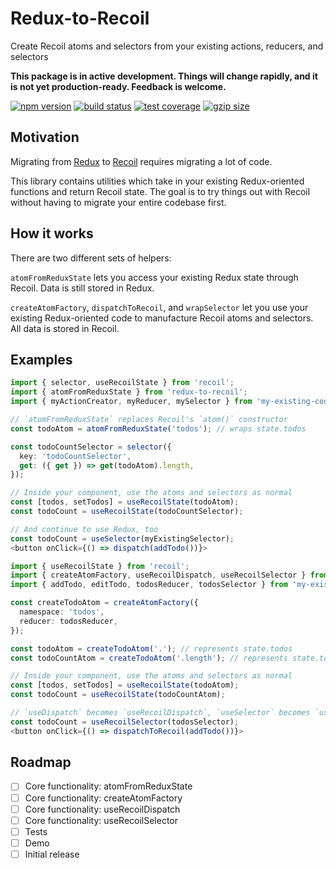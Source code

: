 # Redux-to-Recoil

Create Recoil atoms and selectors from your existing actions, reducers, and selectors

**This package is in active development. Things will change rapidly, and it is not yet production-ready. Feedback is welcome.**

[![npm version](https://img.shields.io/npm/v/redux-to-recoil.svg)](https://www.npmjs.com/package/redux-to-recoil)
[![build status](https://img.shields.io/travis/com/spautz/redux-to-recoil.svg)](https://travis-ci.com/spautz/redux-to-recoil)
[![test coverage](https://img.shields.io/coveralls/github/spautz/redux-to-recoil.svg)](https://coveralls.io/github/spautz/redux-to-recoil)
[![gzip size](https://img.shields.io/bundlephobia/minzip/redux-to-recoil)](https://bundlephobia.com/result?p=redux-to-recoil)

## Motivation

Migrating from [Redux](https://redux.js.org/) to [Recoil](https://recoiljs.org/) requires migrating a lot of code.

This library contains utilities which take in your existing Redux-oriented functions and return Recoil state.
The goal is to try things out with Recoil without having to migrate your entire codebase first.

## How it works

There are two different sets of helpers:

`atomFromReduxState` lets you access your existing Redux state through Recoil. Data is still stored in Redux.

`createAtomFactory`, `dispatchToRecoil`, and `wrapSelector` let you use your existing Redux-oriented code to manufacture Recoil atoms and
selectors. All data is stored in Recoil.

## Examples

```typescript jsx
import { selector, useRecoilState } from 'recoil';
import { atomFromReduxState } from 'redux-to-recoil';
import { myActionCreator, myReducer, mySelector } from 'my-existing-code';

// `atomFromReduxState` replaces Recoil's `atom()` constructor
const todoAtom = atomFromReduxState('todos'); // wraps state.todos

const todoCountSelector = selector({
  key: 'todoCountSelector',
  get: ({ get }) => get(todoAtom).length,
});

// Inside your component, use the atoms and selectors as normal
const [todos, setTodos] = useRecoilState(todoAtom);
const todoCount = useRecoilState(todoCountSelector);

// And continue to use Redux, too
const todoCount = useSelector(myExistingSelector);
<button onClick={() => dispatch(addTodo())}>
```

```typescript jsx
import { useRecoilState } from 'recoil';
import { createAtomFactory, useRecoilDispatch, useRecoilSelector } from 'redux-to-recoil';
import { addTodo, editTodo, todosReducer, todosSelector } from 'my-existing-code';

const createTodoAtom = createAtomFactory({
  namespace: 'todos',
  reducer: todosReducer,
});

const todoAtom = createTodoAtom('.'); // represents state.todos
const todoCountAtom = createTodoAtom('.length'); // represents state.todos.length

// Inside your component, use the atoms and selectors as normal
const [todos, setTodos] = useRecoilState(todoAtom);
const todoCount = useRecoilState(todoCountAtom);

// `useDispatch` becomes `useRecoilDispatch`, `useSelector` becomes `useRecoilSelector`
const todoCount = useRecoilSelector(todosSelector);
<button onClick={() => dispatchToRecoil(addTodo())}>
```

## Roadmap

- [ ] Core functionality: atomFromReduxState
- [ ] Core functionality: createAtomFactory
- [ ] Core functionality: useRecoilDispatch
- [ ] Core functionality: useRecoilSelector
- [ ] Tests
- [ ] Demo
- [ ] Initial release
